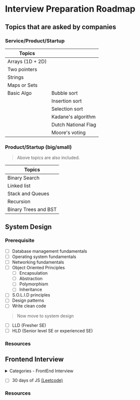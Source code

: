 # Interview Preparation Roadmap

## Topics that are asked by companies

### Service/Product/Startup

| Topics           |                     |
| ---------------- | ------------------- |
| Arrays (1D + 2D) |                     |
| Two pointers     |                     |
| Strings          |                     |
| Maps or Sets     |                     |
| Basic Algo       | Bubble sort         |
|                  | Insertion sort      |
|                  | Selection sort      |
|                  | Kadane's algorithm  |
|                  | Dutch National Flag |
|                  | Moore's voting      |

### Product/Startup (big/small)

> Above topics are also included.

| Topics               |
| -------------------- |
| Binary Search        |
| Linked list          |
| Stack and Queues     |
| Recursion            |
| Binary Trees and BST |

## System Design

### Prerequisite

- [ ] Database management fundamentals
- [ ] Operating system fundamentals
- [ ] Networking fundamentals
- [ ] Object Oriented Principles
  - [ ] Encapsulation
  - [ ] Abstraction
  - [ ] Polymorphism
  - [ ] Inheritance
- [ ] S.O.L.I.D principles
- [ ] Design patterns
- [ ] Write clean code

> Now move to system design

- [ ] LLD (Fresher SE)
- [ ] HLD (Senior level SE or experienced SE)

### Resources

## Frontend Interview

<details>
<summary>Categories - FrontEnd Interview</summary>

- [ ] Coding questions
  - [ ] Conceptual questions
  - [ ] JavaScript coding challenge
- [ ] UI Tech coding
- [ ] System Design

</details>

- [ ] 30 days of JS [(Leetcode)](https://leetcode.com/studyplan/30-days-of-javascript/)

### Resources
